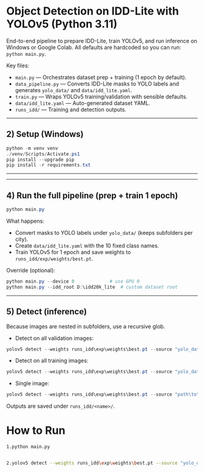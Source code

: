 # Object Detection on IDD-Lite with YOLOv5 (Python 3.11)

End-to-end pipeline to prepare IDD-Lite, train YOLOv5, and run inference on Windows or Google Colab.
All defaults are hardcoded so you can run: `python main.py`.

Key files:
- `main.py` — Orchestrates dataset prep + training (1 epoch by default).
- `data_pipeline.py` — Converts IDD-Lite masks to YOLO labels and generates `yolo_data/` and `data/idd_lite.yaml`.
- `train.py` — Wraps YOLOv5 training/validation with sensible defaults.
- `data/idd_lite.yaml` — Auto-generated dataset YAML.
- `runs_idd/` — Training and detection outputs.

---

## 2) Setup (Windows)
```powershell
python -m venv venv
./venv/Scripts/Activate.ps1
pip install --upgrade pip
pip install -r requirements.txt
```

---


---

## 4) Run the full pipeline (prep + train 1 epoch)
```powershell
python main.py
```
What happens:
- Convert masks to YOLO labels under `yolo_data/` (keeps subfolders per city).
- Create `data/idd_lite.yaml` with the 10 fixed class names.
- Train YOLOv5 for 1 epoch and save weights to `runs_idd/exp/weights/best.pt`.

Override (optional):
```powershell
python main.py --device 0             # use GPU 0
python main.py --idd_root D:\idd20k_lite  # custom dataset root
```

---

## 5) Detect (inference)
Because images are nested in subfolders, use a recursive glob.

- Detect on all validation images:
```powershell
yolov5 detect --weights runs_idd\exp\weights\best.pt --source "yolo_data\images\val\**" --img 640 --conf-thres 0.25 --device cpu --project runs_idd --name detect_val --exist-ok
```

- Detect on all training images:
```powershell
yolov5 detect --weights runs_idd\exp\weights\best.pt --source "yolo_data\images\train\**" --img 640 --conf-thres 0.25 --device cpu --project runs_idd --name detect_train --exist-ok
```

- Single image:
```powershell
yolov5 detect --weights runs_idd\exp\weights\best.pt --source "path\to\image.jpg" --img 640 --conf-thres 0.25 --device cpu --project runs_idd --name detect_single --exist-ok
```

Outputs are saved under `runs_idd/<name>/`.





# How to Run

```bash
1.python main.py


2.yolov5 detect --weights runs_idd\exp\weights\best.pt --source "yolo_data\images\val\**" --img 640 --conf-thres 0.25 --device cpu --project runs_idd --name detect_val --exist-ok
